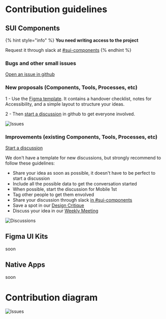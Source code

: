 # Contribution guidelines

## SUI Components

{% hint style="info" %}
**You need writing access to the project**

Request it through slack at [#sui-components](https://adevinta.slack.com/archives/C018Q6WBJ85)
{% endhint %}

### Bugs and other small issues

[Open an issue in github](https://github.com/SUI-Components/sui-components/issues/new?template=report-a-bug---issue.md)

### New proposals (Components, Tools, Processes, etc)

1 - Use the [Figma template](https://www.figma.com/file/gwZ74U8HHbPl3l5vbwHHrO/Template---Specs-for-Components?node-id=706%3A626). It contains a handover checklist, notes for Accessibility, and a simple layout to structure your ideas.

2 - Then [start a discussion](https://github.com/SUI-Components/sui-components/discussions/new) in github to get everyone involved.

![Issues](https://raw.githubusercontent.com/turolopezsanabria/design-systems-playbook/master/ASSETS/contribution-issue.png)


### Improvements (existing Components, Tools, Processes, etc)

[Start a discussion](https://github.com/SUI-Components/sui-components/discussions/new)

We don't have a template for new discussions, but strongly recommend to follow these guidelines:

* Share your idea as soon as possible, it doesn't have to be perfect to start a discussion
* Include all the possible data to get the conversation started
* When possible, start the discussion for Mobile 1st
* Tag other people to get them envolved
* Share your discussion through slack [in #sui-components](https://adevinta.slack.com/archives/C018Q6WBJ85)
* Save a spot in our [Design Critique](Design-critiques.md)
* Discuss your idea in our [Weekly Meeting](Weekly-streamings.md)

![Discussions](https://raw.githubusercontent.com/turolopezsanabria/design-systems-playbook/master/ASSETS/contribution-discussion.png)

## Figma UI Kits

soon

## Native Apps

soon

# Contribution diagram

![Issues](https://raw.githubusercontent.com/turolopezsanabria/design-systems-playbook/master/ASSETS/contribution-diagram.png)